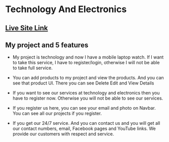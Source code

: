 # Technology And Electronics

## [ Live Site Link]()

##

## My project and 5 features

- My project is technology and now I have a mobile laptop watch. If I want to take this service, I have to register/login, otherwise I will not be able to take full service.

- You can add products to my project and view the products. And you can see that product UI. There you can see Delete Edit and View Details

- If you want to see our services at technology and electronics then you have to register now. Otherwise you will not be able to see our services.

- If you register us here, you can see your email and photo on Navbar. You can see all our projects if you register.

- If you get our 24/7 service. And you can contact us and you will get all our contact numbers, email, Facebook pages and YouTube links. We provide our customers with respect and service.

